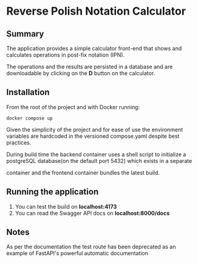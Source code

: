 # Reverse Polish Notation Calculator

## Summary

The application provides a simple calculator front-end that shows and calculates operations in post-fix notation (IPN).

The operations and the results are persisted in a database and are downloadable by clicking on the **D** button on the calculator.

## Installation

From the root of the project and with Docker running:

`docker compose up`

Given the simplicity of the project and for ease of use the environment variables are hardcoded in the versioned compose.yaml despite best practices.

During build time the backend container uses a shell script to initialize a postgreSQL database(on the default port 5432) which exists in a separate

container and the frontend container bundles the latest build.

## Running the application

1. You can test the build on **localhost:4173**
2. You can read the Swagger API docs on **localhost:8000/docs**

## Notes

As per the documentation the test route has been deprecated as an example of FastAPI's powerful automatic documentation
